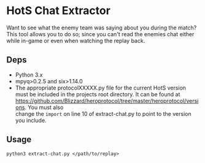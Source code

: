 # HotS Chat Extractor  
  
Want to see what the enemy team was saying about you during the match?  
This tool allows you to do so; since you can't read the enemies chat either  
while in-game or even when watching the replay back.  
  
## Deps  
- Python 3.x  
- mpyq>0.2.5 and six>1.14.0  
- The appropriate protocolXXXXX.py file for the current HotS version must be included in the projects root directory. It can be found at https://github.com/Blizzard/heroprotocol/tree/master/heroprotocol/versions. You must also  
	  change the `import` on line 10 of extract-chat.py to point to the version you include.    
## Usage  
```python3 extract-chat.py </path/to/replay>```  

